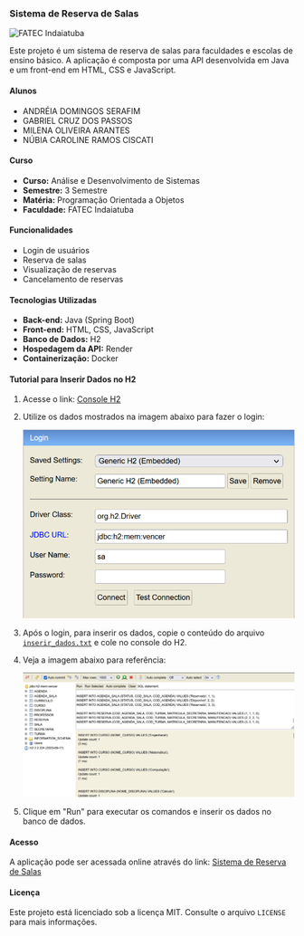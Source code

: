 ### Sistema de Reserva de Salas

![FATEC Indaiatuba](https://fatecid.com.br/cursos/img/logo.png)

Este projeto é um sistema de reserva de salas para faculdades e escolas de ensino básico. A aplicação é composta por uma API desenvolvida em Java e um front-end em HTML, CSS e JavaScript.

#### Alunos

- ANDRÉIA DOMINGOS SERAFIM
- GABRIEL CRUZ DOS PASSOS
- MILENA OLIVEIRA ARANTES
- NÚBIA CAROLINE RAMOS CISCATI

#### Curso

- **Curso:** Análise e Desenvolvimento de Sistemas
- **Semestre:** 3 Semestre
- **Matéria:** Programação Orientada a Objetos
- **Faculdade:** FATEC Indaiatuba

#### Funcionalidades

- Login de usuários
- Reserva de salas
- Visualização de reservas
- Cancelamento de reservas

#### Tecnologias Utilizadas

- **Back-end:** Java (Spring Boot)
- **Front-end:** HTML, CSS, JavaScript
- **Banco de Dados:** H2
- **Hospedagem da API:** Render
- **Containerização:** Docker

#### Tutorial para Inserir Dados no H2

1. Acesse o link: [Console H2](https://vamosvencer.onrender.com/h2)
2. Utilize os dados mostrados na imagem abaixo para fazer o login:
   
   ![Login H2](h2_login.png)

3. Após o login, para inserir os dados, copie o conteúdo do arquivo [`inserir_dados.txt`](inserir_dados.txt) e cole no console do H2.
4. Veja a imagem abaixo para referência:

   ![Inserir Dados](h2_inserir.png)

5. Clique em "Run" para executar os comandos e inserir os dados no banco de dados.

#### Acesso

A aplicação pode ser acessada online através do link: [Sistema de Reserva de Salas](https://milena-arantes.github.io/reservas.github.io/)

#### Licença

Este projeto está licenciado sob a licença MIT. Consulte o arquivo `LICENSE` para mais informações.